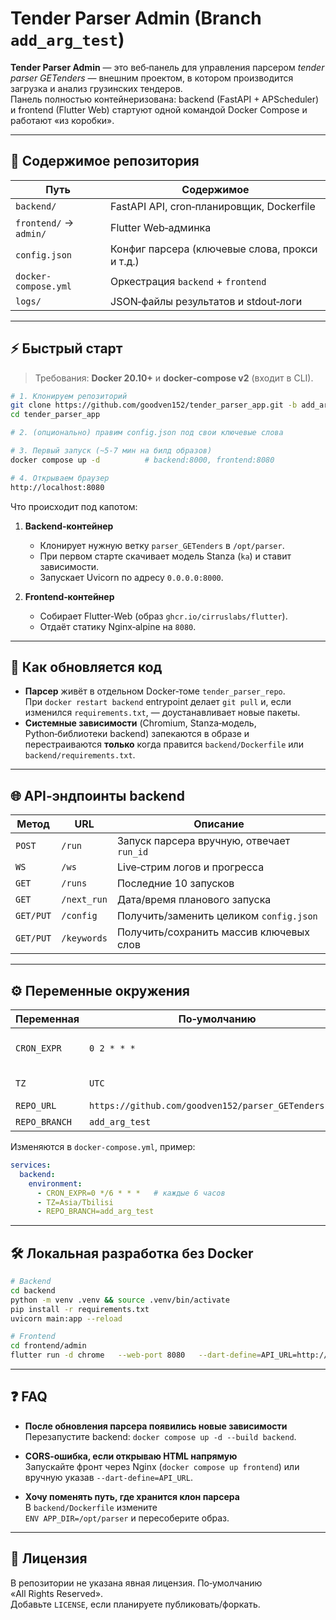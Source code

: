 # Tender Parser Admin (Branch `add_arg_test`)

**Tender Parser Admin** — это веб‑панель для управления парсером *tender parser GETenders* — внешним проектом, в котором производится загрузка и анализ грузинских тендеров.  
Панель полностью контейнеризована: backend (FastAPI + APScheduler) и frontend (Flutter Web) стартуют одной командой Docker Compose и работают «из коробки».

---

## 📂 Содержимое репозитория

| Путь | Содержимое |
|------|------------|
| `backend/` | FastAPI API, cron‑планировщик, Dockerfile |
| `frontend/` → `admin/` | Flutter Web‑админка |
| `config.json` | Конфиг парсера (ключевые слова, прокси и т.д.) |
| `docker-compose.yml` | Оркестрация `backend` + `frontend` |
| `logs/` | JSON‑файлы результатов и stdout‑логи |

---

## ⚡ Быстрый старт

> Требования: **Docker 20.10+** и **docker‑compose v2** (входит в CLI).

```bash
# 1. Клонируем репозиторий
git clone https://github.com/goodven152/tender_parser_app.git -b add_arg_test
cd tender_parser_app

# 2. (опционально) правим config.json под свои ключевые слова

# 3. Первый запуск (~5‑7 мин на билд образов)
docker compose up -d          # backend:8000, frontend:8080

# 4. Открываем браузер
http://localhost:8080
```

Что происходит под капотом:

1. **Backend‑контейнер**  
   * Клонирует нужную ветку `parser_GETenders` в `/opt/parser`.  
   * При первом старте скачивает модель Stanza (`ka`) и ставит зависимости.  
   * Запускает Uvicorn по адресу `0.0.0.0:8000`.

2. **Frontend‑контейнер**  
   * Собирает Flutter‑Web (образ `ghcr.io/cirruslabs/flutter`).  
   * Отдаёт статику Nginx‑alpine на `8080`.

---

## 🔄 Как обновляется код

* **Парсер** живёт в отдельном Docker‑томе `tender_parser_repo`.  
  При `docker restart backend` entrypoint делает `git pull` и, если изменился
  `requirements.txt`, — доустанавливает новые пакеты.  
* **Системные зависимости** (Chromium, Stanza‑модель, Python‑библиотеки backend)
  запекаются в образе и перестраиваются **только** когда правится
  `backend/Dockerfile` или `backend/requirements.txt`.

---

## 🌐 API‑эндпоинты backend

| Метод | URL | Описание |
|-------|-----|----------|
| `POST` | `/run` | Запуск парсера вручную, отвечает `run_id` |
| `WS` | `/ws` | Live‑стрим логов и прогресса |
| `GET` | `/runs` | Последние 10 запусков |
| `GET` | `/next_run` | Дата/время планового запуска |
| `GET/PUT` | `/config` | Получить/заменить целиком `config.json` |
| `GET/PUT` | `/keywords` | Получить/сохранить массив ключевых слов |

---

## ⚙️ Переменные окружения

| Переменная | По‑умолчанию | Назначение |
|------------|--------------|-----------|
| `CRON_EXPR` | `0 2 * * *` | Cron‑выражение планового запуска |
| `TZ` | `UTC` | Часовой пояс backend |
| `REPO_URL` | `https://github.com/goodven152/parser_GETenders.git` | URL парсера |
| `REPO_BRANCH` | `add_arg_test` | Ветка парсера |

Изменяются в `docker-compose.yml`, пример:

```yaml
services:
  backend:
    environment:
      - CRON_EXPR=0 */6 * * *   # каждые 6 часов
      - TZ=Asia/Tbilisi
      - REPO_BRANCH=add_arg_test
```

---

## 🛠️ Локальная разработка без Docker

```bash
# Backend
cd backend
python -m venv .venv && source .venv/bin/activate
pip install -r requirements.txt
uvicorn main:app --reload

# Frontend
cd frontend/admin
flutter run -d chrome   --web-port 8080   --dart-define=API_URL=http://localhost:8000
```

---

## ❓ FAQ

* **После обновления парсера появились новые зависимости**  
  Перезапустите backend: `docker compose up -d --build backend`.

* **CORS‑ошибка, если открываю HTML напрямую**  
  Запускайте фронт через Nginx (`docker compose up frontend`)
  или вручную указав `--dart-define=API_URL`.

* **Хочу поменять путь, где хранится клон парсера**  
  В `backend/Dockerfile` измените  
  `ENV APP_DIR=/opt/parser` и пересоберите образ.

---

## 📝 Лицензия

В репозитории не указана явная лицензия. По‑умолчанию «All Rights Reserved».  
Добавьте `LICENSE`, если планируете публиковать/форкать.
